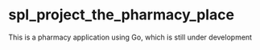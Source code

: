 # spl_project_the_pharmacy_place
This is a pharmacy application using Go, which is still under development
